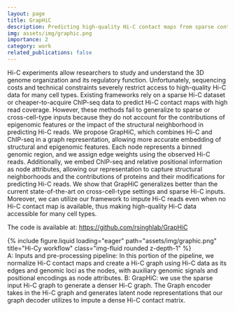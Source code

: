 ```yaml
---
layout: page
title: GrapHiC
description: Predicting high-quality Hi-C contact maps from sparse contact maps
img: assets/img/graphic.png
importance: 2
category: work
related_publications: false
---
```


Hi-C experiments allow researchers to study and understand the 3D genome organization and its regulatory function. Unfortunately, sequencing costs and technical constraints severely restrict access to high-quality Hi-C data for many cell types. Existing frameworks rely on a sparse Hi-C dataset or cheaper-to-acquire ChIP-seq data to predict Hi-C contact maps with high read coverage. However, these methods fail to generalize to sparse or cross-cell-type inputs because they do not account for the contributions of epigenomic features or the impact of the structural neighborhood in predicting Hi-C reads. We propose GrapHiC, which combines Hi-C and ChIP-seq in a graph representation, allowing more accurate embedding of structural and epigenomic features. Each node represents a binned genomic region, and we assign edge weights using the observed Hi-C reads. Additionally, we embed ChIP-seq and relative positional information as node attributes, allowing our representation to capture structural neighborhoods and the contributions of proteins and their modifications for predicting Hi-C reads. We show that GrapHiC generalizes better than the current state-of-the-art on cross-cell-type settings and sparse Hi-C inputs. Moreover, we can utilize our framework to impute Hi-C reads even when no Hi-C contact map is available, thus making high-quality Hi-C data accessible for many cell types.

The code is available at: https://github.com/rsinghlab/GrapHiC

<div class="row">
    <div class="col-sm mt-3 mt-md-0">
        {% include figure.liquid loading="eager" path="assets/img/graphic.png" title="Hi-Cy workflow" class="img-fluid rounded z-depth-1" %}
    </div>
</div>
<div class="caption">
    A: Inputs and pre-processing pipeline: In this portion of the pipeline, we normalize Hi-C contact maps and create a Hi-C graph using Hi-C
    data as its edges and genomic loci as the nodes, with auxiliary genomic signals and positional encodings as node attributes. B: GrapHiC: we use the
    sparse input Hi-C graph to generate a denser Hi-C graph. The Graph encoder takes in the Hi-C graph and generates latent node representations
    that our graph decoder utilizes to impute a dense Hi-C contact matrix.
</div>
